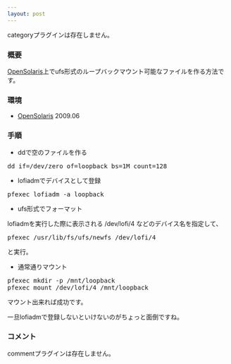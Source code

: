 ```yaml
---
layout: post
---
```

<p><span class="error">categoryプラグインは存在しません。</span></p>
<h3>概要</h3>
<p><a href="http://opensolaris.org/">OpenSolaris</a>上でufs形式のループバックマウント可能なファイルを作る方法です。</p>
<h3>環境</h3>
<ul>
<li><a href="http://opensolaris.org/">OpenSolaris</a> 2009.06</li>
</ul>
<h3>手順</h3>
<ul>
<li>ddで空のファイルを作る</li>
</ul>
<pre>dd if=/dev/zero of=loopback bs=1M count=128
</pre>
<ul>
<li>lofiadmでデバイスとして登録</li>
</ul>
<pre>pfexec lofiadm -a loopback
</pre>
<ul>
<li>ufs形式でフォーマット</li>
</ul>
<p>lofiadmを実行した際に表示される /dev/lofi/4 などのデバイス名を指定して、</p>
<pre>pfexec /usr/lib/fs/ufs/newfs /dev/lofi/4
</pre>
<p>と実行。</p>
<ul>
<li>通常通りマウント</li>
</ul>
<pre>pfexec mkdir -p /mnt/loopback
pfexec mount /dev/lofi/4 /mnt/loopback
</pre>
<p>マウント出来れば成功です。</p>
<p>一旦lofiadmで登録しないといけないのがちょっと面倒ですね。</p>
<h3>コメント</h3>
<p><span class="error">commentプラグインは存在しません。</span> </p>
